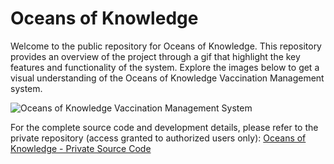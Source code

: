 # Oceans of Knowledge

Welcome to the public repository for Oceans of Knowledge. This repository provides an overview of the project through a gif that highlight the key features and functionality of the system. Explore the images below to get a visual understanding of the Oceans of Knowledge Vaccination Management system.

![Oceans of Knowledge Vaccination Management System](https://github.com/user-attachments/assets/d35d56cb-cc99-4de4-8bea-cd049d2fa14f)

For the complete source code and development details, please refer to the private repository (access granted to authorized users only): 
[Oceans of Knowledge - Private Source Code](https://github.com/jaynevernice/oceans-of-knowledge.git)
